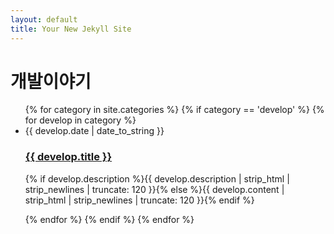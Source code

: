 ```yaml
---
layout: default
title: Your New Jekyll Site
---
```


<div id="develops">
  <h1>개발이야기</h1>
  <ul class="posts noList">
    {% for category in site.categories %}
      {% if category == 'develop' %}
        {% for develop in category %}
          <li>
            <span class="date">{{ develop.date | date_to_string }}</span>
            <h3><a href="{{ develop.url }}">{{ develop.title }}</a></h3>
            <p class="description">{% if develop.description %}{{ develop.description  | strip_html | strip_newlines | truncate: 120 }}{% else %}{{ develop.content | strip_html | strip_newlines | truncate: 120 }}{% endif %}</p>
          </li>
        {% endfor %}
      {% endif %}
    {% endfor %}
  </ul>
</div>